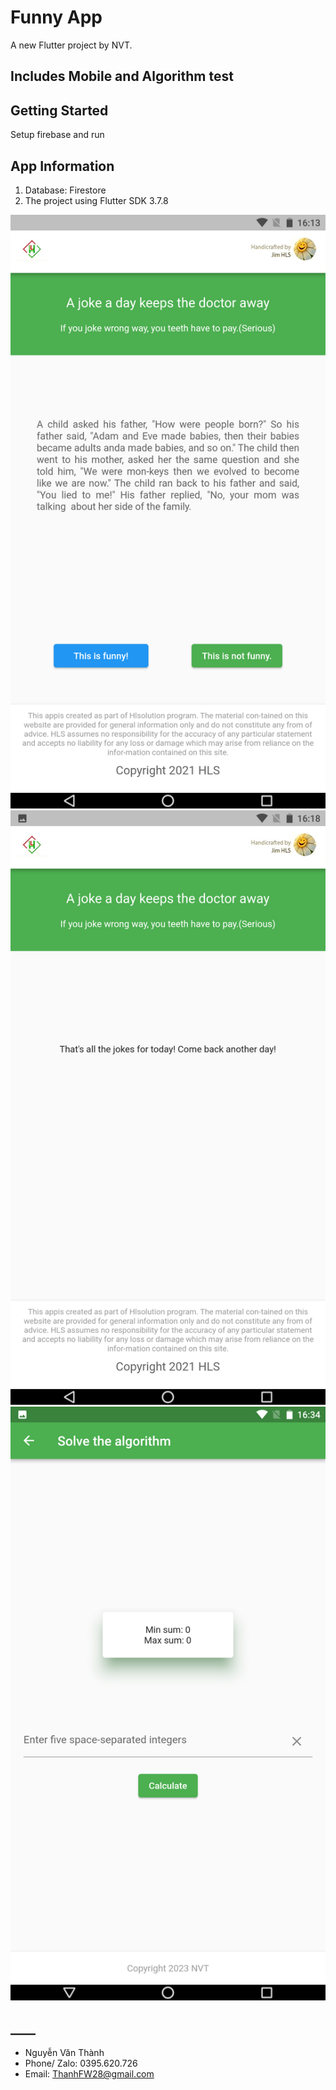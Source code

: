 # Funny App

A new Flutter project by NVT.

## Includes Mobile and Algorithm test

## Getting Started
Setup firebase and run

## App Information

1. Database: Firestore
2. The project using Flutter SDK 3.7.8

![alt text](./assets/mobile_joke.png)
![alt text](./assets/mobile_joke_img(2).png)
![alt text](./assets/algorithm_img.png)

## ____
- Nguyễn Văn Thành
- Phone/ Zalo: 0395.620.726
- Email: ThanhFW28@gmail.com
